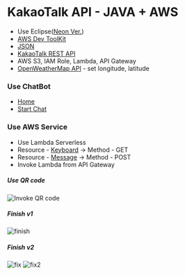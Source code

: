# KakaoTalk API - JAVA + AWS

 * Use Eclipse([Neon Ver.](http://www.eclipse.org/neon/))
 * [AWS Dev ToolKit](https://marketplace.eclipse.org/content/aws-toolkit-eclipse)
 * [JSON](https://code.google.com/archive/p/json-simple/downloads)
 * [KakaoTalk REST API](https://github.com/plusfriend/auto_reply)
 * AWS S3, IAM Role, Lambda, API Gateway
 * [OpenWeatherMap API](https://openweathermap.org/api) - set longitude, latitude

### Use ChatBot

 * [Home](http://pf.kakao.com/_FNAwxl)
 * [Start Chat](http://pf.kakao.com/_FNAwxl/chat)

### Use AWS Service

 * Use Lambda Serverless
 * Resource - [Keyboard](https://github.com/Sangmoo/KakaoTalk_JAVA_AWS/blob/master/Home_Keyboard/src/main/java/home_keyboard/HomeKeyboard.java) -> Method - GET
 * Resource - [Message](https://github.com/Sangmoo/KakaoTalk_JAVA_AWS/blob/master/Home_Message/src/main/java/home_message/HomeMessage.java) -> Method - POST
 * Invoke Lambda from API Gateway
 
 ##### *Use QR code*
 ![Invoke QR code](https://i.imgur.com/lQhJTwF.png)
 
 ##### *Finish v1*
 ![finish](http://img1.daumcdn.net/thumb/R1920x0/?fname=http%3A%2F%2Fcfile28.uf.tistory.com%2Fimage%2F9955083359FB3F822F0054)
 
 
 ##### *Finish v2*
 
 ![fix](https://i.imgur.com/MnH0L85.jpg)
 ![fix2](https://i.imgur.com/ib2ihia.jpg)
